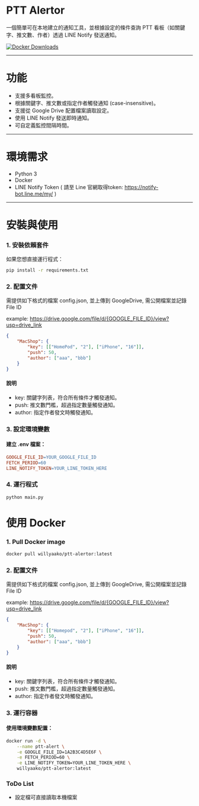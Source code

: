 # PTT Alertor
一個簡單可在本地建立的通知工具，並根據設定的條件查詢 PTT 看板（如關鍵字、推文數、作者）透過 LINE Notify 發送通知。

 [![Docker Downloads][Docker-Image]][Docker-Url]

[Docker-Image]: https://img.shields.io/docker/pulls/willyaako/ptt-alertor
[Docker-Url]: https://hub.docker.com/r/willyaako/ptt-alertor

***
# 功能
- 支援多看板監控。
- 根據關鍵字、推文數或指定作者觸發通知 (case-insensitive)。
- 支援從 Google Drive 配置檔案讀取設定。
- 使用 LINE Notify 發送即時通知。
- 可自定義監控間隔時間。
***
# 環境需求
- Python 3
- Docker
- LINE Notify Token
  ( 請至 Line 官網取得token: https://notify-bot.line.me/my/ )


***
# 安裝與使用

### 1. 安裝依賴套件

如果您想直接運行程式：

```sh
pip install -r requirements.txt
```
### 2. 配置文件
需提供如下格式的檔案 config.json, 並上傳到 GoogleDrive, 需公開檔案並記錄 File ID

example: 
https://drive.google.com/file/d/{GOOGLE_FILE_ID}/view?usp=drive_link

```json
{
    "MacShop": {
        "key": [["HomePod", "2"], ["iPhone", "16"]],
        "push": 50,
        "author": ["aaa", "bbb"]
    }
}
```
#### 說明
- key: 關鍵字列表，符合所有條件才觸發通知。
- push: 推文數門檻，超過指定數量觸發通知。
- author: 指定作者發文時觸發通知。
  
### 3. 設定環境變數

#### 建立 .env 檔案：

```makefile
GOOGLE_FILE_ID=YOUR_GOOGLE_FILE_ID
FETCH_PERIOD=60
LINE_NOTIFY_TOKEN=YOUR_LINE_TOKEN_HERE
```

### 4. 運行程式

```bash
python main.py
```


# 使用 Docker
### 1. Pull Docker image

```sh
docker pull willyaako/ptt-alertor:latest
```
### 2. 配置文件
需提供如下格式的檔案 config.json, 並上傳到 GoogleDrive, 需公開檔案並記錄 File ID

example: 
https://drive.google.com/file/d/{GOOGLE_FILE_ID}/view?usp=drive_link

```json
{
    "MacShop": {
        "key": [["Homepod", "2"], ["iPhone", "16"]],
        "push": 50,
        "author": ["aaa", "bbb"]
    }
}
```
#### 說明
- key: 關鍵字列表，符合所有條件才觸發通知。
- push: 推文數門檻，超過指定數量觸發通知。
- author: 指定作者發文時觸發通知。
  
### 3. 運行容器
#### 使用環境變數配置：

```sh
docker run -d \
    --name ptt-alert \
    -e GOOGLE_FILE_ID=1A2B3C4D5E6F \
    -e FETCH_PERIOD=60 \
    -e LINE_NOTIFY_TOKEN=YOUR_LINE_TOKEN_HERE \
    willyaako/ptt-alertor:latest
```

### ToDo List
- 設定檔可直接讀取本機檔案


